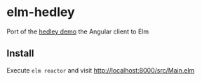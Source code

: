 # elm-hedley

Port of the [hedley demo](http://hedley-demo.gizra.com/) the Angular client to Elm

## Install

Execute `elm reactor` and visit [http://localhost:8000/src/Main.elm](http://localhost:8000/src/Main.elm)

